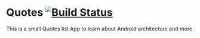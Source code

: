 # Quotes  [![Build Status](https://travis-ci.org/srgtrujillo/quotes.svg?branch=master)](https://travis-ci.org/srgtrujillo/quotes)

This is a small Quotes list App to learn about Android architecture and more.

